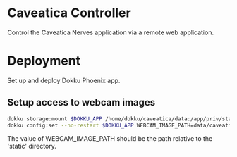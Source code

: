# Caveatica Controller

Control the Caveatica Nerves application via a remote
web application.

# Deployment

Set up and deploy Dokku Phoenix app.

## Setup access to webcam images

```sh
dokku storage:mount $DOKKU_APP /home/dokku/caveatica/data:/app/priv/static/data
dokku config:set --no-restart $DOKKU_APP WEBCAM_IMAGE_PATH=data/caveatica.jpg
```

The value of WEBCAM_IMAGE_PATH should be the path relative to the 'static'
directory.
